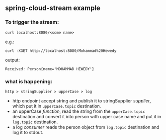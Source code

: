 ## spring-cloud-stream example

### To trigger the stream:

```
curl localhost:8080/<some name>
```
e.g.:
```
curl -XGET http://localhost:8080/Mohammad%20Hewedy
``` 
output:
```
Received: Person{name='MOHAMMAD HEWEDY'}
```


### what is happening:

```
http > stringSupplier > upperCase > log

```  

* http endpoint accept string and publish it to stringSupplier *supplier*, which put it in `upperCase.topic` destination.
* an upperCase *function*, read the string from the `upperCase.topic` destination and convert it into person with upper case name and put it in `log.topic` destination.
* a log *consumer* reads the person object from `log.topic` destination and log it to stdout.
